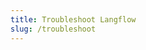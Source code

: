 ```yaml
---
title: Troubleshoot Langflow
slug: /troubleshoot
---
```


<!-- Maybe FAQ, known issues separate? -->